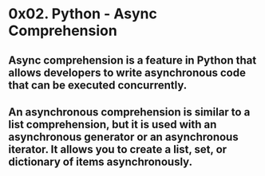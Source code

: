 # 0x02. Python - Async Comprehension

## Async comprehension is a feature in Python that allows developers to write asynchronous code that can be executed concurrently.

## An asynchronous comprehension is similar to a list comprehension, but it is used with an asynchronous generator or an asynchronous iterator. It allows you to create a list, set, or dictionary of items asynchronously.